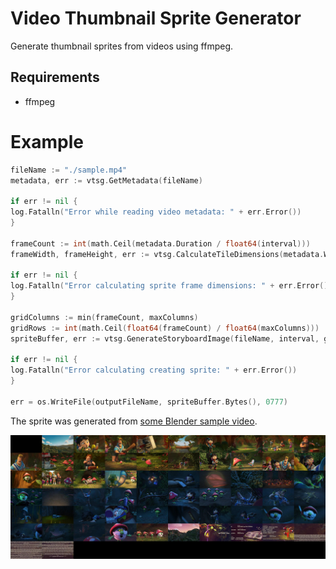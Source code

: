 # Video Thumbnail Sprite Generator

Generate thumbnail sprites from videos using ffmpeg.

## Requirements

- ffmpeg

# Example

```go
fileName := "./sample.mp4"
metadata, err := vtsg.GetMetadata(fileName)

if err != nil {
log.Fatalln("Error while reading video metadata: " + err.Error())
}

frameCount := int(math.Ceil(metadata.Duration / float64(interval)))
frameWidth, frameHeight, err := vtsg.CalculateTileDimensions(metadata.Width, metadata.Height, maxWidth, maxHeight)

if err != nil {
log.Fatalln("Error calculating sprite frame dimensions: " + err.Error())
}

gridColumns := min(frameCount, maxColumns)
gridRows := int(math.Ceil(float64(frameCount) / float64(maxColumns)))
spriteBuffer, err := vtsg.GenerateStoryboardImage(fileName, interval, gridColumns, gridRows, frameWidth, frameHeight)

if err != nil {
log.Fatalln("Error calculating creating sprite: " + err.Error())
}

err = os.WriteFile(outputFileName, spriteBuffer.Bytes(), 0777)
```

The sprite was generated from [some Blender sample video](https://files.vidstack.io/sprite-fight/720p.mp4).

![](./.assets/output.jpg)